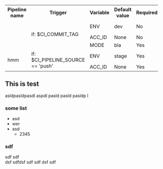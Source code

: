 <!--PIPELINE_DOCS-->
<table>
<tr><th>Pipeline name</th><th>Trigger</th><th>Variable</th><th>Default value</th><th>Required</th><th>Type</th><th>Choices</th></tr>
<tr><td rowspan="3"></td><td rowspan="3">if: $CI_COMMIT_TAG</td><td>ENV</td><td>dev</td><td>No</td><td>-</td><td>prod test dev</td></tr><tr><td>ACC_ID</td><td>None</td><td>No</td><td>str</td><td>-</td></tr>
<tr><td>MODE</td><td>bla</td><td>Yes</td><td>-</td><td>art dep</td></tr>
<tr><td rowspan="2">hmm</td><td rowspan="2">if: $CI_PIPELINE_SOURCE == 'push'</td><td>ENV</td><td>stage</td><td>Yes</td><td>-</td><td>prod test dev</td></tr><tr><td>ACC_ID</td><td>None</td><td>Yes</td><td>str</td><td>-</td></tr>
</table>
<!--PIPELINE_DOCS-->

## This is test

asldpasldpasdl aspdl pasld pasld pasldp l

### some list
- asd
- wer
- asd
    - 2345

### sdf
sdf sdf
<br>dsf sdfdsf sdf sdf dsf sdf
